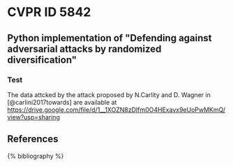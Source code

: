# CVPR ID 5842 

## Python implementation of "Defending against adversarial attacks by randomized diversification"

### Test

The data attcked by the attack proposed by N.Carlity and D. Wagner in [@carlini2017towards] are available at https://drive.google.com/file/d/1__1XOZN8zDIfm0O4HExavx9eUoPwMKmQ/view?usp=sharing


References
----------

{% bibliography %}
